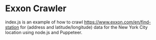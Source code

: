 # Exxon Crawler

index.js is an example of how to crawl https://www.exxon.com/en/find-station for (address and latitude/longitude) data for the New York City location using node.js and Puppeteer.
